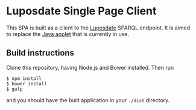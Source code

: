 Luposdate Single Page Client
============================

This SPA is built as a client to the [Luposdate](https://github.com/luposdate) SPARQL endpoint. 
It is aimed to replace the [Java applet](http://www.ifis.uni-luebeck.de/index.php?id=181&L=1) that is currently in use. 

Build instructions
----------------------

Clone this repository, having Node.js and Bower installed. Then run

```
$ npm install
$ bower install 
$ gulp
```

and you should have the built application in your `./dist` directory.